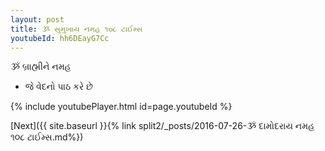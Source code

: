 ```yaml
---
layout: post
title: ૐ સુમુખાય નમહ ૧૦૮ ટાઈમ્સ
youtubeId: hh6DEayG7Cc
---
```

 
 
 ૐ બ્રાહ્મીને નમહ  
 
 -  જે વેદનો પાઠ કરે છે 
 
  
 
  
 
 
 
 
 
 


{% include youtubePlayer.html id=page.youtubeId %}
 
[Next]({{ site.baseurl }}{% link  split2/_posts/2016-07-26-ૐ દામોદરાય નમહ ૧૦૮ ટાઈમ્સ.md%})
 
